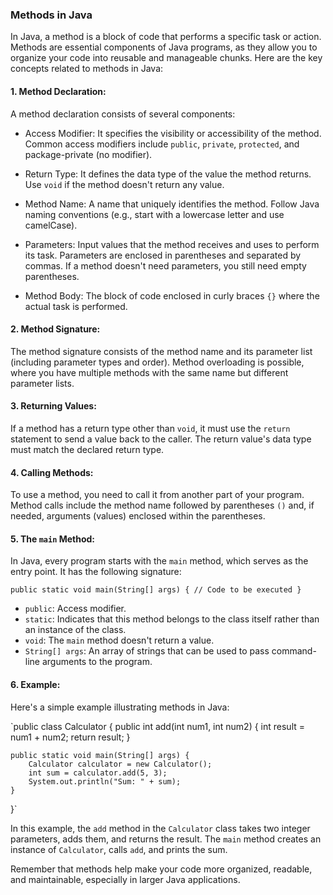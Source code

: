 ### Methods in Java

In Java, a method is a block of code that performs a specific task or action. Methods are essential components of Java programs, as they allow you to organize your code into reusable and manageable chunks. Here are the key concepts related to methods in Java:

#### 1\. Method Declaration:

A method declaration consists of several components:

-   Access Modifier: It specifies the visibility or accessibility of the method. Common access modifiers include `public`, `private`, `protected`, and package-private (no modifier).

-   Return Type: It defines the data type of the value the method returns. Use `void` if the method doesn't return any value.

-   Method Name: A name that uniquely identifies the method. Follow Java naming conventions (e.g., start with a lowercase letter and use camelCase).

-   Parameters: Input values that the method receives and uses to perform its task. Parameters are enclosed in parentheses and separated by commas. If a method doesn't need parameters, you still need empty parentheses.

-   Method Body: The block of code enclosed in curly braces `{}` where the actual task is performed.

#### 2\. Method Signature:

The method signature consists of the method name and its parameter list (including parameter types and order). Method overloading is possible, where you have multiple methods with the same name but different parameter lists.

#### 3\. Returning Values:

If a method has a return type other than `void`, it must use the `return` statement to send a value back to the caller. The return value's data type must match the declared return type.

#### 4\. Calling Methods:

To use a method, you need to call it from another part of your program. Method calls include the method name followed by parentheses `()` and, if needed, arguments (values) enclosed within the parentheses.

#### 5\. The `main` Method:

In Java, every program starts with the `main` method, which serves as the entry point. It has the following signature:

`public static void main(String[] args) {
    // Code to be executed
}`

-   `public`: Access modifier.
-   `static`: Indicates that this method belongs to the class itself rather than an instance of the class.
-   `void`: The `main` method doesn't return a value.
-   `String[] args`: An array of strings that can be used to pass command-line arguments to the program.

#### 6\. Example:

Here's a simple example illustrating methods in Java:

`public class Calculator {
    public int add(int num1, int num2) {
        int result = num1 + num2;
        return result;
    }

    public static void main(String[] args) {
        Calculator calculator = new Calculator();
        int sum = calculator.add(5, 3);
        System.out.println("Sum: " + sum);
    }
}`

In this example, the `add` method in the `Calculator` class takes two integer parameters, adds them, and returns the result. The `main` method creates an instance of `Calculator`, calls `add`, and prints the sum.

Remember that methods help make your code more organized, readable, and maintainable, especially in larger Java applications.